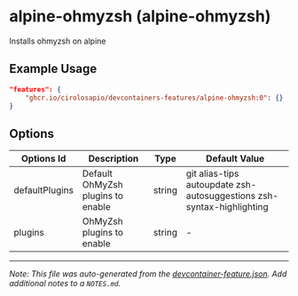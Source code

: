 
# alpine-ohmyzsh (alpine-ohmyzsh)

Installs ohmyzsh on alpine

## Example Usage

```json
"features": {
    "ghcr.io/cirolosapio/devcontainers-features/alpine-ohmyzsh:0": {}
}
```

## Options

| Options Id | Description | Type | Default Value |
|-----|-----|-----|-----|
| defaultPlugins | Default OhMyZsh plugins to enable | string | git alias-tips autoupdate zsh-autosuggestions zsh-syntax-highlighting |
| plugins | OhMyZsh plugins to enable | string | - |



---

_Note: This file was auto-generated from the [devcontainer-feature.json](https://github.com/cirolosapio/devcontainers-features/blob/main/src/alpine-ohmyzsh/devcontainer-feature.json).  Add additional notes to a `NOTES.md`._
